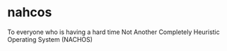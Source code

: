 # nahcos

To everyone who is having a hard time Not Another Completely Heuristic Operating System (NACHOS)
